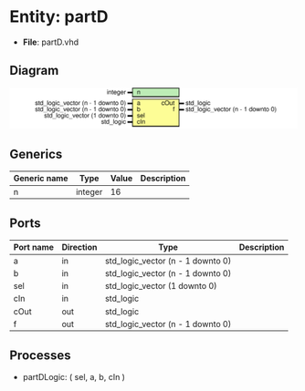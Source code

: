 # Entity: partD

- **File**: partD.vhd
## Diagram

![Diagram](partD.svg "Diagram")
## Generics

| Generic name | Type    | Value | Description |
| ------------ | ------- | ----- | ----------- |
| n            | integer | 16    |             |
## Ports

| Port name | Direction | Type                              | Description |
| --------- | --------- | --------------------------------- | ----------- |
| a         | in        | std_logic_vector (n - 1 downto 0) |             |
| b         | in        | std_logic_vector (n - 1 downto 0) |             |
| sel       | in        | std_logic_vector (1 downto 0)     |             |
| cIn       | in        | std_logic                         |             |
| cOut      | out       | std_logic                         |             |
| f         | out       | std_logic_vector (n - 1 downto 0) |             |
## Processes
- partDLogic: ( sel, a, b, cIn )
